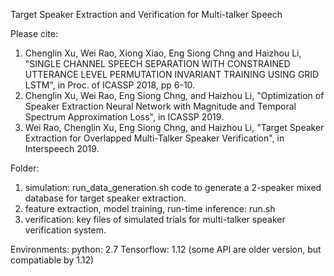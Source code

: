Target Speaker Extraction and Verification for Multi-talker Speech

Please cite:

 1) Chenglin Xu, Wei Rao, Xiong Xiao, Eng Siong Chng and Haizhou Li, "SINGLE CHANNEL SPEECH SEPARATION WITH CONSTRAINED UTTERANCE LEVEL PERMUTATION INVARIANT TRAINING USING GRID LSTM", in Proc. of ICASSP 2018, pp 6-10.
 2) Chenglin Xu, Wei Rao, Eng Siong Chng, and Haizhou Li, "Optimization of Speaker Extraction Neural Network with Magnitude and Temporal Spectrum Approximation Loss", in ICASSP 2019.
 3) Wei Rao, Chenglin Xu, Eng Siong Chng, and Haizhou Li, "Target Speaker Extraction for Overlapped Multi-Talker Speaker Verification", in Interspeech 2019.

Folder:

1. simulation: run_data_generation.sh
   code to generate a 2-speaker mixed database for target speaker extraction.
2. feature extraction, model training, run-time inference:
   run.sh
3. verification: 
   key files of simulated trials for multi-talker speaker verification system.

Environments:
python: 2.7
Tensorflow: 1.12 (some API are older version, but compatiable by 1.12)
